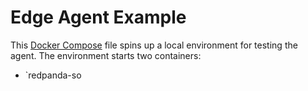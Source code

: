 # Edge Agent Example

This [Docker Compose](.docker-compose-redpanda.yaml) file spins up a local environment for testing the agent. The environment starts two containers:

- `redpanda-so